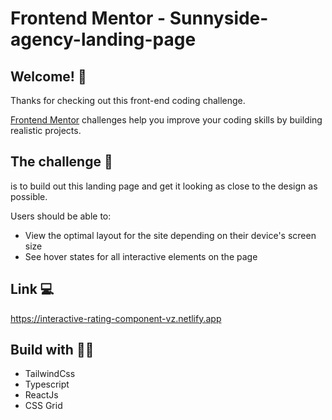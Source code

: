 # Frontend Mentor - Sunnyside-agency-landing-page



## Welcome! 👋

Thanks for checking out this front-end coding challenge.

[Frontend Mentor](https://www.frontendmentor.io) challenges help you improve your coding skills by building realistic projects.


## The challenge 🦾 

is to build out this landing page and get it looking as close to the design as possible.

Users should be able to:

- View the optimal layout for the site depending on their device's screen size
- See hover states for all interactive elements on the page


## Link 💻

https://interactive-rating-component-vz.netlify.app


## Build with 👷‍♀️

- TailwindCss
- Typescript
- ReactJs
- CSS Grid
